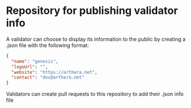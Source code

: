 # Repository for publishing validator info

A validator can choose to display its information to the public by creating a .json file with the following format:

```json
{
  "name": "genesis",
  "logoUrl": "",
  "website": "https://arthera.net",
  "contact": "dev@arthera.net"
}
```

Validators can create pull requests to this repository to add their .json info file

